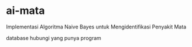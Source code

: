 # ai-mata
Implementasi Algoritma Naive Bayes untuk Mengidentifikasi Penyakit Mata

database hubungi yang punya program
